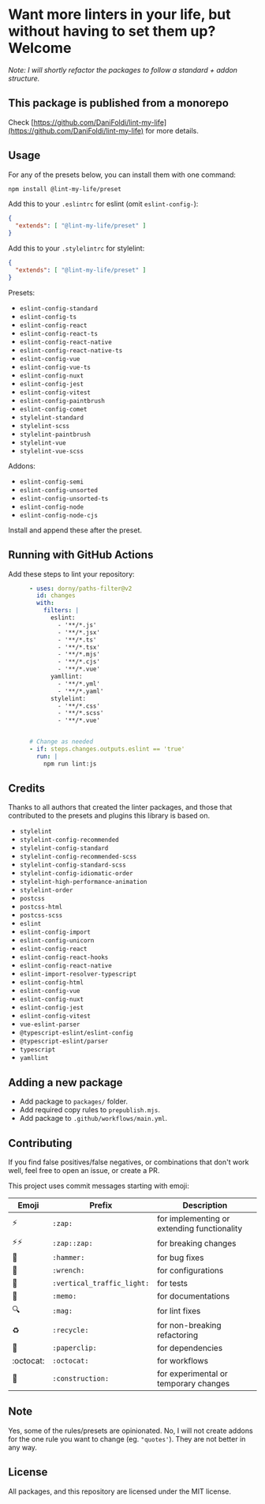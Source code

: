 # Want more linters in your life, but without having to set them up? Welcome

_Note: I will shortly refactor the packages to follow a standard + addon structure._

## This package is published from a monorepo

Check [https://github.com/DaniFoldi/lint-my-life](https://github.com/DaniFoldi/lint-my-life) for more details.

## Usage

For any of the presets below, you can install them with one command:

```bash
npm install @lint-my-life/preset
```

Add this to your `.eslintrc` for eslint (omit `eslint-config-`):

```json
{
  "extends": [ "@lint-my-life/preset" ]
}
```

Add this to your `.stylelintrc` for stylelint:

```json
{
  "extends": [ "@lint-my-life/preset" ]
}
```

Presets:

- `eslint-config-standard`
- `eslint-config-ts`
- `eslint-config-react`
- `eslint-config-react-ts`
- `eslint-config-react-native`
- `eslint-config-react-native-ts`
- `eslint-config-vue`
- `eslint-config-vue-ts`
- `eslint-config-nuxt`
- `eslint-config-jest`
- `eslint-config-vitest`
- `eslint-config-paintbrush`
- `eslint-config-comet`
- `stylelint-standard`
- `stylelint-scss`
- `stylelint-paintbrush`
- `stylelint-vue`
- `stylelint-vue-scss`

Addons:

- `eslint-config-semi`
- `eslint-config-unsorted`
- `eslint-config-unsorted-ts`
- `eslint-config-node`
- `eslint-config-node-cjs`

Install and append these after the preset.

## Running with GitHub Actions

Add these steps to lint your repository:

```yaml
      - uses: dorny/paths-filter@v2
        id: changes
        with:
          filters: |
            eslint:
              - '**/*.js'
              - '**/*.jsx'
              - '**/*.ts'
              - '**/*.tsx'
              - '**/*.mjs'
              - '**/*.cjs'
              - '**/*.vue'
            yamllint:
              - '**/*.yml'
              - '**/*.yaml'
            stylelint:
              - '**/*.css'
              - '**/*.scss'
              - '**/*.vue'


      # Change as needed
      - if: steps.changes.outputs.eslint == 'true'
        run: |
          npm run lint:js
```

## Credits

Thanks to all authors that created the linter packages, and those that contributed to the presets and plugins this library is based on.

- `stylelint`
- `stylelint-config-recommended`
- `stylelint-config-standard`
- `stylelint-config-recommended-scss`
- `stylelint-config-standard-scss`
- `stylelint-config-idiomatic-order`
- `stylelint-high-performance-animation`
- `stylelint-order`
- `postcss`
- `postcss-html`
- `postcss-scss`
- `eslint`
- `eslint-config-import`
- `eslint-config-unicorn`
- `eslint-config-react`
- `eslint-config-react-hooks`
- `eslint-config-react-native`
- `eslint-import-resolver-typescript`
- `eslint-config-html`
- `eslint-config-vue`
- `eslint-config-nuxt`
- `eslint-config-jest`
- `eslint-config-vitest`
- `vue-eslint-parser`
- `@typescript-eslint/eslint-config`
- `@typescript-eslint/parser`
- `typescript`
- `yamllint`

## Adding a new package

- Add package to `packages/` folder.
- Add required copy rules to `prepublish.mjs`.
- Add package to `.github/workflows/main.yml`.

## Contributing

If you find false positives/false negatives, or combinations that don't work well, feel free to open an issue, or create a PR. 

This project uses commit messages starting with emoji:

|Emoji|Prefix|Description|
|-----|------|-----------|
|:zap:                   |`:zap:`                   |for implementing or extending functionality|
|:zap::zap:              |`:zap::zap:`              |for breaking changes                       |
|:hammer:                |`:hammer:`                |for bug fixes                              |
|:wrench:                |`:wrench:`                |for configurations                         |
|:vertical_traffic_light:|`:vertical_traffic_light:`|for tests                                  |
|:memo:                  |`:memo:`                  |for documentations                         |
|:mag:                   |`:mag:`                   |for lint fixes                             |
|:recycle:               |`:recycle:`               |for non-breaking refactoring               |
|:paperclip:             |`:paperclip:`             |for dependencies                           |
|:octocat:               |`:octocat:`               |for workflows                              |
|:construction:          |`:construction:`          |for experimental or temporary changes      |

## Note

Yes, some of the rules/presets are opinionated. No, I will not create addons for the one rule you want to change (eg. `"quotes'`). They are not better in any way.

## License

All packages, and this repository are licensed under the MIT license.
